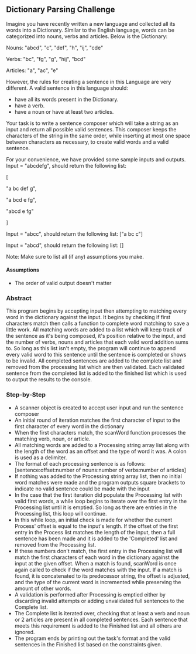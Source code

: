 ## Dictionary Parsing Challenge

Imagine you have recently written a new language and collected all its words into a Dictionary. Similar to the English language, words can be categorized into nouns, verbs and articles. Below is the Dictionary:

Nouns: "abcd", "c", "def", "h", "ij", "cde"

Verbs: "bc", "fg", "g", "hij", "bcd"

Articles: "a", "ac", "e"

However, the rules for creating a sentence in this Language are very different. A valid sentence in this language should:
- have all its words present in the Dictionary.
- have a verb.
- have a noun or have at least two articles.

Your task is to write a sentence composer which will take a string as an input and return all possible valid sentences. This composer keeps the characters of the string in the same order, while inserting at most one space between characters as necessary, to create valid words and a valid sentence.

For your convenience, we have provided some sample inputs and outputs.
Input = "abcdefg", should return the following list:

[

"a bc def g",

"a bcd e fg",

"abcd e fg"

]

Input = "abcc", should return the following list:
["a bc c"]

Input = "abcd", should return the following list:
[]

Note: Make sure to list all (if any) assumptions you make. 

#### Assumptions
* The order of valid output doesn't matter

### Abstract
This program begins by accepting input then attempting to matching every word in the dictionary against the input. It begins by checking if first characters match then calls a function to complete word matching to save a little work. All matching words are added to a list which will keep track of the sentence as it's being composed, it's position relative to the input, and the number of verbs, nouns and articles that each valid word addition sums to. So long as this list isn't empty, the program will continue to append every valid word to this sentence until the sentence is completed or shows to be invalid. All completed sentences are added to the complete list and removed from the processing list which are then validated. Each validated sentence from the completed list is added to the finished list which is used to output the results to the console.

### Step-by-Step
* A scanner object is created to accept user input and run the sentence composer
* An initial round of iteration matches the first character of input to the first character of every word in the dictionary
* When the first characters match, the scanWord function processes the matching verb, noun, or article.
* All matching words are added to a Processing string array list along with the length of the word as an offset and the type of word it was. A colon is used as a delimiter. 
* The format of each processing sentence is as follows: [sentence:offset:number of nouns:number of verbs:number of articles]
* If nothing was added to the Processing string array list, then no initial word matches were made and the program outputs square brackets to indicate no valid sentence could be made with the input
* In the case that the first iteration did populate the Processing list with valid first words, a while loop begins to iterate over the first entry in the Processing list until it is emptied. So long as there are entries in the Processing list, this loop will continue.
* In this while loop, an initial check is made for whether the current Process' offset is equal to the input's length. If the offset of the first entry in the Process list matches the length of the input, then a full sentence has been made and it is added to the 'Completed' list and removed from the Processing list.
* If these numbers don't match, the first entry in the Processing list will match the first characters of each word in the dictionary against the input at the given offset. When a match is found, scanWord is once again called to check if the word matches with the input. If a match is found, it is concatenated to its predecessor string, the offset is adjusted, and the type of the current word is incremented while preserving the amount of other words.
* A validation is performed after Processing is emptied either by discarding invalid attempts or adding unvalidated full sentences to the Complete list.
* The Complete list is iterated over, checking that at least a verb and noun or 2 articles are present in all completed sentences. Each sentence that meets this requirement is added to the Finished list and all others are ignored.
* The program ends by printing out the task's format and the valid sentences in the Finished list based on the constraints given.
